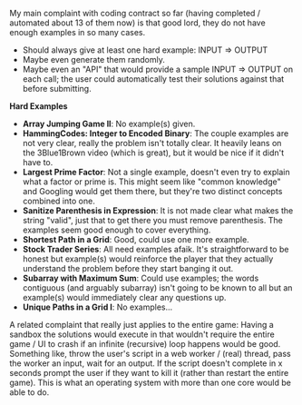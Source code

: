 My main complaint with coding contract so far (having completed / automated about 13 of them now) is that good lord, they do not have enough examples in so many cases.
- Should always give at least one hard example: INPUT => OUTPUT
- Maybe even generate them randomly.
- Maybe even an "API" that would provide a sample INPUT => OUTPUT on each call; the user could automatically test their solutions against that before submitting.

__**Hard Examples**__
- **Array Jumping Game II**: No example(s) given.
- **HammingCodes: Integer to Encoded Binary**: The couple examples are not very clear, really the problem isn't totally clear. It heavily leans on the 3Blue1Brown video (which is great), but it would be nice if it didn't have to.
- **Largest Prime Factor**: Not a single example, doesn't even try to explain what a factor or prime is. This might seem like "common knowledge" and Googling would get them there, but they're two distinct concepts combined into one.
- **Sanitize Parenthesis in Expression**: It is not made clear what makes the string "valid", just that to get there you must remove parenthesis. The examples seem good enough to cover everything.
- **Shortest Path in a Grid**: Good, could use one more example.
- **Stock Trader Series**: All need examples afaik. It's straightforward to be honest but example(s) would reinforce the player that they actually understand the problem before they start banging it out.
- **Subarray with Maximum Sum**: Could use examples; the words contiguous (and arguably subarray) isn't going to be known to all but an example(s) would immediately clear any questions up.
- **Unique Paths in a Grid I**: No examples...

A related complaint that really just applies to the entire game: Having a sandbox the solutions would execute in that wouldn't require the entire game / UI to crash if an infinite (recursive) loop happens would be good. Something like, throw the user's script in a web worker / (real) thread, pass the worker an input, wait for an output. If the script doesn't complete in x seconds prompt the user if they want to kill it (rather than restart the entire game). This is what an operating system with more than one core would be able to do.